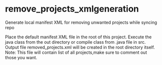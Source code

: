 # remove_projects_xmlgeneration
Generate local manifest XML for removing unwanted projects while syncing repo

Place the default manifest XML file in the root of this project.
Execute the java class from the out directory or compile class from .java file in src.
Output file removed_projects.xml will be created in the root directory itself.
Note: This file will contain list of all projects,make sure to comment out those you want.
